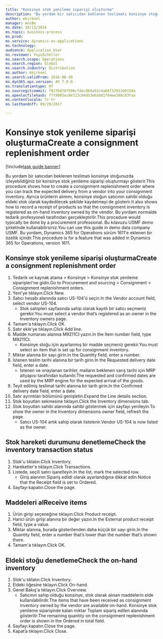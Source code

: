 ```yaml
---
title: "Konsinye stok yenileme siparişi oluşturma"
description: "Bu yordam bir satıcıdan beklenen teslimatı konsinye stoğunuzda izleyebildiğiniz bir konsinye stok yenileme siparişi oluşturmayı gösterir."
author: mkirknel
manager: AnnBe
ms.date: 10/13/2016
ms.topic: business-process
ms.prod: 
ms.service: dynamics-ax-applications
ms.technology: 
audience: Application User
ms.reviewer: YuyuScheller
ms.search.scope: Operations
ms.search.region: Global
ms.search.industry: Distribution
ms.author: mkirknel
ms.search.validFrom: 2016-06-30
ms.dyn365.ops.version: AX 7.0.0
ms.translationtype: HT
ms.sourcegitcommit: f827b4787506cfdec8b9a91c4a68f3293190158a
ms.openlocfilehash: f7f8005ec9e723c94d53e6ab81f04ee388c83faa
ms.contentlocale: tr-tr
ms.lasthandoff: 09/29/2017

---
```

# <a name="create-a-consignment-replenishment-order"></a><span data-ttu-id="9163b-103">Konsinye stok yenileme siparişi oluşturma</span><span class="sxs-lookup"><span data-stu-id="9163b-103">Create a consignment replenishment order</span></span>

[!include[task guide banner](../../includes/task-guide-banner.md)]

<span data-ttu-id="9163b-104">Bu yordam bir satıcıdan beklenen teslimatı konsinye stoğunuzda izleyebildiğiniz bir konsinye stok yenileme siparişi oluşturmayı gösterir.</span><span class="sxs-lookup"><span data-stu-id="9163b-104">This procedure shows how to create a consignment replenishment order where you can track the expected delivery from a vendor into your consignment inventory.</span></span> <span data-ttu-id="9163b-105">Ayrıca ürünlerin alımını, konsinye stoğun satıcının sahibi olduğu eldeki stok olarak kaydedilecek şekilde kaydetmeyi de gösterir.</span><span class="sxs-lookup"><span data-stu-id="9163b-105">It also shows how to record a receipt of products so that the consignment inventory is registered as on-hand inventory owned by the vendor.</span></span> <span data-ttu-id="9163b-106">Bu yordam normalde tedarik profesyoneli tarafından gerçekleştirilir.</span><span class="sxs-lookup"><span data-stu-id="9163b-106">This procedure would typically be done by a procurement professional.</span></span> <span data-ttu-id="9163b-107">Bu kılavuzu USMF demo şirketinde kullanabilirsiniz.</span><span class="sxs-lookup"><span data-stu-id="9163b-107">You can use this guide in demo data company USMF.</span></span> <span data-ttu-id="9163b-108">Bu yordam, Dynamics 365 for Operations sürüm 1611'e eklenen bir özellik içindir.</span><span class="sxs-lookup"><span data-stu-id="9163b-108">This procedure is for a feature that was added in Dynamics 365 for Operations, version 1611.</span></span>




## <a name="create-a-consignment-replenishment-order"></a><span data-ttu-id="9163b-109">Konsinye stok yenileme siparişi oluşturma</span><span class="sxs-lookup"><span data-stu-id="9163b-109">Create a consignment replenishment order</span></span>
1. <span data-ttu-id="9163b-110">Tedarik ve kaynak atama > Konsinye > Konsinye stok yenileme siparişleri'ne gidin.</span><span class="sxs-lookup"><span data-stu-id="9163b-110">Go to Procurement and sourcing > Consignment > Consignment replenishment orders.</span></span>
2. <span data-ttu-id="9163b-111">Yeni'ye tıklayın.</span><span class="sxs-lookup"><span data-stu-id="9163b-111">Click New.</span></span>
3. <span data-ttu-id="9163b-112">Satıcı hesabı alanında satıcı US-104'ü seçin.</span><span class="sxs-lookup"><span data-stu-id="9163b-112">In the Vendor account field, select vendor US-104.</span></span>
    * <span data-ttu-id="9163b-113">Stok sahipleri sayfasında sahip olarak kayıtlı bir satıcı seçmeniz gerekir.</span><span class="sxs-lookup"><span data-stu-id="9163b-113">You must select a vendor that’s registered as an owner in the Inventory owners page.</span></span>  
4. <span data-ttu-id="9163b-114">Tamam'a tıklayın.</span><span class="sxs-lookup"><span data-stu-id="9163b-114">Click OK.</span></span>
5. <span data-ttu-id="9163b-115">Satır ekle'ye tıklayın.</span><span class="sxs-lookup"><span data-stu-id="9163b-115">Click Add line.</span></span>
6. <span data-ttu-id="9163b-116">Madde numarası alanına M9211CI yazın.</span><span class="sxs-lookup"><span data-stu-id="9163b-116">In the Item number field, type M9211CI.</span></span>
    * <span data-ttu-id="9163b-117">Konsinye stoğu için ayarlanmış bir madde seçmeniz gerekir.</span><span class="sxs-lookup"><span data-stu-id="9163b-117">You must select an item that is set up for consignment inventory.</span></span>  
7. <span data-ttu-id="9163b-118">Miktar alanına bir sayı girin.</span><span class="sxs-lookup"><span data-stu-id="9163b-118">In the Quantity field, enter a number.</span></span>
8. <span data-ttu-id="9163b-119">İstenen teslim tarihi alanına bir tarih girin.</span><span class="sxs-lookup"><span data-stu-id="9163b-119">In the Requested delivery date field, enter a date.</span></span>
    * <span data-ttu-id="9163b-120">İstenen ve onaylanan tarihler, malların beklenen varış tarihi için MRP altyapısı tarafından kullanılır.</span><span class="sxs-lookup"><span data-stu-id="9163b-120">The requested and confirmed dates are used by the MRP engine for the expected arrival of the goods.</span></span>  
9. <span data-ttu-id="9163b-121">Teyit edilmiş teslimat tarihi alanına bir tarih girin.</span><span class="sxs-lookup"><span data-stu-id="9163b-121">In the Confirmed delivery date field, enter a date.</span></span>
10. <span data-ttu-id="9163b-122">Satır ayrıntıları bölümünü genişletin.</span><span class="sxs-lookup"><span data-stu-id="9163b-122">Expand the Line details section.</span></span>
11. <span data-ttu-id="9163b-123">Stok boyutları sekmesine tıklayın.</span><span class="sxs-lookup"><span data-stu-id="9163b-123">Click the Inventory dimensions tab.</span></span>
12. <span data-ttu-id="9163b-124">Stok boyutları sahibi alanında sahibi göstermek için sayfayı yenileyin.</span><span class="sxs-lookup"><span data-stu-id="9163b-124">To show the owner in the Inventory dimensions owner field, refresh the page.</span></span>
    * <span data-ttu-id="9163b-125">Satıcı US-104 artık sahip olarak listelenir.</span><span class="sxs-lookup"><span data-stu-id="9163b-125">Vendor US-104 is now listed as the owner.</span></span>  

## <a name="check-the-inventory-transaction-status"></a><span data-ttu-id="9163b-126">Stok hareketi durumunu denetleme</span><span class="sxs-lookup"><span data-stu-id="9163b-126">Check the inventory transaction status</span></span>
1. <span data-ttu-id="9163b-127">Stok'u tıklatın.</span><span class="sxs-lookup"><span data-stu-id="9163b-127">Click Inventory.</span></span>
2. <span data-ttu-id="9163b-128">Hareketler'e tıklayın.</span><span class="sxs-lookup"><span data-stu-id="9163b-128">Click Transactions.</span></span>
3. <span data-ttu-id="9163b-129">Listede, seçili satırı işaretleyin.</span><span class="sxs-lookup"><span data-stu-id="9163b-129">In the list, mark the selected row.</span></span>
    * <span data-ttu-id="9163b-130">Giriş alanının Sipariş edildi olarak ayarlandığına dikkat edin.</span><span class="sxs-lookup"><span data-stu-id="9163b-130">Notice that the Receipt field is set to Ordered.</span></span>  
4. <span data-ttu-id="9163b-131">Sayfayı kapatın.</span><span class="sxs-lookup"><span data-stu-id="9163b-131">Close the page.</span></span>

## <a name="receive-items"></a><span data-ttu-id="9163b-132">Maddeleri al</span><span class="sxs-lookup"><span data-stu-id="9163b-132">Receive items</span></span>
1. <span data-ttu-id="9163b-133">Ürün girişi seçeneğine tıklayın.</span><span class="sxs-lookup"><span data-stu-id="9163b-133">Click Product receipt.</span></span>
2. <span data-ttu-id="9163b-134">Harici ürün girişi alanına bir değer yazın.</span><span class="sxs-lookup"><span data-stu-id="9163b-134">In the External product receipt field, type a value.</span></span>
3. <span data-ttu-id="9163b-135">Miktar alanına, burada gösterilenden daha küçük bir sayı girin.</span><span class="sxs-lookup"><span data-stu-id="9163b-135">In the Quantity field, enter a number that’s lower than the number that’s shown there.</span></span>
4. <span data-ttu-id="9163b-136">Tamam'a tıklayın.</span><span class="sxs-lookup"><span data-stu-id="9163b-136">Click OK.</span></span>

## <a name="check-the-on-hand-inventory"></a><span data-ttu-id="9163b-137">Eldeki stoğu denetleme</span><span class="sxs-lookup"><span data-stu-id="9163b-137">Check the on-hand inventory</span></span>
1. <span data-ttu-id="9163b-138">Stok'u tıklatın.</span><span class="sxs-lookup"><span data-stu-id="9163b-138">Click Inventory.</span></span>
2. <span data-ttu-id="9163b-139">Eldeki öğesine tıklayın.</span><span class="sxs-lookup"><span data-stu-id="9163b-139">Click On-hand.</span></span>
3. <span data-ttu-id="9163b-140">Genel Bakış'a tıklayın.</span><span class="sxs-lookup"><span data-stu-id="9163b-140">Click Overview.</span></span>
    * <span data-ttu-id="9163b-141">Satıcının sahip olduğu konsinye, stok olarak alınan maddelerin elde kullanılabilirdir.</span><span class="sxs-lookup"><span data-stu-id="9163b-141">The items that have been received as consignment inventory owned by the vendor are available on-hand.</span></span> <span data-ttu-id="9163b-142">Konsinye stok yenileme siparişinde kalan miktar Toplam sipariş edilen alanında gösterilir.</span><span class="sxs-lookup"><span data-stu-id="9163b-142">The remaining quantity on the consignment replenishment order is shown in the Ordered in total field.</span></span>  
4. <span data-ttu-id="9163b-143">Sayfayı kapatın.</span><span class="sxs-lookup"><span data-stu-id="9163b-143">Close the page.</span></span>
5. <span data-ttu-id="9163b-144">Kapat’a tıklayın.</span><span class="sxs-lookup"><span data-stu-id="9163b-144">Click Close.</span></span>


